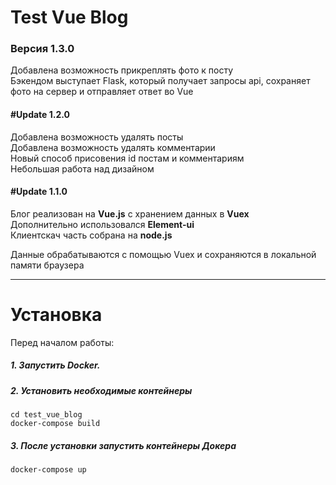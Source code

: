 # Test Vue Blog
### Версия 1.3.0

Добавлена возможность прикреплять фото к посту<br>
Бэкендом выступает Flask, который получает запросы api, сохраняет фото на сервер и отправляет ответ во Vue

#### #Update 1.2.0
Добавлена возможность удалять посты<br>
Добавлена возможность удалять комментарии<br>
Новый способ присовения id постам и комментариям<br>
Небольшая работа над дизайном

#### #Update 1.1.0
Блог реализован на <b>Vue.js</b> с хранением данных в <b>Vuex</b><br>
Дополнительно использовался <b>Element-ui</b><br>
Клиентскач часть собрана на <b>node.js</b><br>

Данные обрабатываются с помощью Vuex и сохраняются в локальной памяти браузера
<hr>

# Установка

Перед началом работы:
##### 1. Запустить Docker.

##### 2. Установить необходимые контейнеры
```
cd test_vue_blog
docker-compose build
```

##### 3. После установки запустить контейнеры Докера
```
docker-compose up
```
